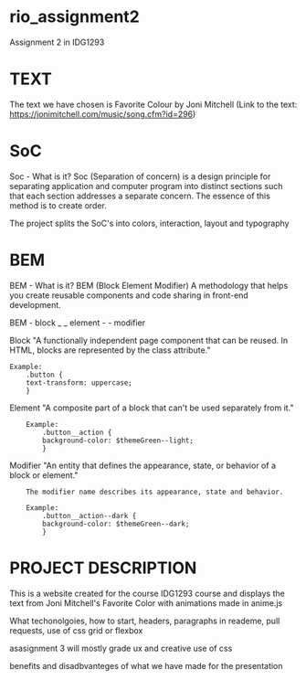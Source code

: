 # rio_assignment2

Assignment 2 in IDG1293

# TEXT

The text we have chosen is Favorite Colour by Joni Mitchell
(Link to the text: https://jonimitchell.com/music/song.cfm?id=296)

# SoC

Soc - What is it?
Soc (Separation of concern) is a design principle for separating application and computer program into distinct sections such that each section addresses a separate concern. The essence of this method is to create order.

The project splits the SoC's into colors, interaction, layout and typography

# BEM

BEM - What is it?
BEM (Block Element Modifier)
A methodology that helps you create reusable components and code sharing in front-end development.

BEM - block \_ \_ element - - modifier

Block
"A functionally independent page component that can be reused. In HTML, blocks are represented by the class attribute."

    Example:
        .button {
        text-transform: uppercase;
        }

Element
"A composite part of a block that can't be used separately from it."

        Example:
            .button__action {
            background-color: $themeGreen--light;
            }

Modifier
"An entity that defines the appearance, state, or behavior of a block or element."

        The modifier name describes its appearance, state and behavior.

        Example:
            .button__action--dark {
            background-color: $themeGreen--dark;
            }

# PROJECT DESCRIPTION

This is a website created for the course IDG1293 course and displays the text from Joni Mitchell's Favorite Color with animations made in anime.js

What techonolgoies, how to start, headers, paragraphs in reademe, pull requests, use of css grid or flexbox

asasignment 3 will mostly grade ux and creative use of css

benefits and disadbvanteges of what we have made for the presentation
